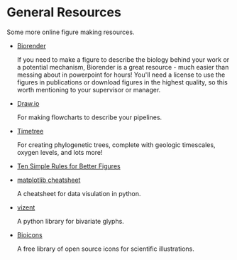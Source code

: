 # General Resources

Some more online figure making resources.

* [Biorender](https://biorender.com/)

    If you need to make a figure to describe the biology behind your work or a potential mechanism, Biorender is a great resource - much easier than messing about in powerpoint for hours!
    You'll need a license to use the figures in publications or download figures in the highest quality, so this worth mentioning to your supervisor or manager.

* [Draw.io](https://www.draw.io/index.html)

    For making flowcharts to describe your pipelines.

* [Timetree](http://timetree.org/)

    For creating phylogenetic trees, complete with geologic timescales, oxygen levels, and lots more!

* [Ten Simple Rules for Better Figures](https://journals.plos.org/ploscompbiol/article?id=10.1371/journal.pcbi.1003833)

* [matplotlib cheatsheet](https://github.com/matplotlib/cheatsheets/blob/master/cheatsheets.pdf)

    A cheatsheet for data visulation in python.

* [vizent](https://github.com/luyc12/vizent)

    A python library for bivariate glyphs.

* [Bioicons](https://bioicons.com/)

    A free library of open source icons for scientific illustrations.
    
